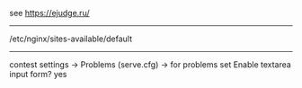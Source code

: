 see https://ejudge.ru/
***
/etc/nginx/sites-available/default
***
contest settings -> Problems (serve.cfg) -> 
for problems set Enable textarea input form? yes 